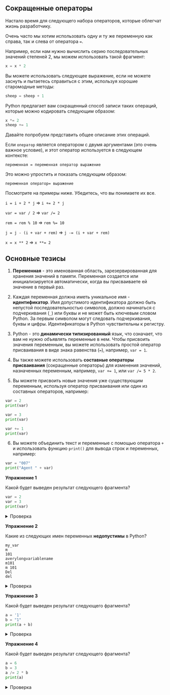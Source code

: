 ## Сокращенные операторы

Настало время для следующего набора операторов, которые облегчат жизнь разработчику.

Очень часто мы хотим использовать одну и ту же переменную как справа, так и слева от оператора `=`.

Например, если нам нужно вычислить серию последовательных значений степеней 2, мы можем использовать такой фрагмент:

```python
x = x * 2
```

Вы можете использовать следующее выражение, если не можете заснуть и пытаетесь справиться с этим, используя хорошие старомодные методы:

```python
sheep = sheep + 1
```

Python предлагает вам сокращенный способ записи таких операций, которые можно кодировать следующим образом:

```python
x *= 2
sheep += 1
```

Давайте попробуем представить общее описание этих операций.

Если `оператор` является оператором с двумя аргументами (это очень важное условие), и этот оператор используется в следующем контексте:

```
переменная = переменная оператор выражение
```

Это можно упростить и показать следующим образом:

```
переменная оператор= выражение
```

Посмотрите на примеры ниже. Убедитесь, что вы понимаете их все.

`i = i + 2 * j` ⇒ `i += 2 * j`

`var = var / 2` ⇒ `var /= 2`

`rem = rem % 10` ⇒ `rem %= 10`

`j = j - (i + var + rem)` ⇒ `j -= (i + var + rem)`

`x = x ** 2` ⇒ `x **= 2`

## Основные тезисы

1. **Переменная** - это именованная область, зарезервированная для хранения значений в памяти. Переменная создается или инициализируется автоматически, когда вы присваиваете ей значение в первый раз.

2. Каждая переменная должна иметь уникальное имя - **идентификатор**. Имя допустимого идентификатора должно быть непустой последовательностью символов, должно начинаться с подчеркивания (`_`) или буквы и не может быть ключевым
словом Python. За первым символом могут следовать подчеркивания, буквы и цифры. Идентификаторы в Python чувствительны к регистру.

3. Python - это **динамически типизированный** язык, что означает, что вам не нужно _объявлять_ переменные в нем. Чтобы присвоить значения переменным, вы можете использовать простой оператор присваивания в виде знака равенства (`=`), например, `var = 1`.

4. Вы также можете использовать **составные операторы присваивания** (сокращенные операторы) для изменения значений, назначенных переменным, например, `var += 1`, или `var /= 5 * 2`.

5. Вы можете присвоить новые значения уже существующим переменным, используя оператор присваивания или один из составных операторов, например:

```python
var = 2
print(var)

var = 3
print(var)

var += 1
print(var)

```

6. Вы можете объединить текст и переменные с помощью оператора `+` и использовать функцию `print()` для вывода строк и переменных, например:

```python
var = "007"
print("Agent " + var)
```

**Упражнение 1**

Какой будет выведен результат следующего фрагмента?

```python
var = 2
var = 3
print(var)
```

<details><summary>Проверка</summary>

`3`

</details>

**Упражнение 2**

Какие из следующих имен переменных **недопустимы** в Python?

```
my_var
m
101
averylongvariablename
m101
m 101
Del
del
```

<details><summary>Проверка</summary>

```
my_var
m
101 # недопустимо (начинается с цифры)
averylongvariablename
m101
m 101 # недопустимо (содержит пробел)
Del
del # недопустимо (это ключевое слово)
```

</details>

**Упражнение 3**

Какой будет выведен результат следующего фрагмента?

```python
a = '1'
b = "1"
print(a + b)
```

<details><summary>Проверка</summary>

`11`

</details>

**Упражнение 4**

Какой будет выведен результат следующего фрагмента?

```python
a = 6
b = 3
a /= 2 * b
print(a)
```

<details><summary>Проверка</summary>

`1.0`

2 * b = 6  
a = 6 → 6 / 6 = 1.0

</details>

